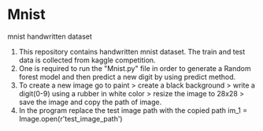 # Mnist
mnist handwritten dataset

1. This repository contains handwritten mnist dataset. The train and test data is collected from kaggle competition.
2. One is required to run the "Mnist.py" file in order to generate a Random forest model and then predict a new digit by using predict method.
3. To create a new image go to paint > create a black background > write a digit(0-9) using a rubber in white color > resize the image to 28x28 > save the image and copy the path of image.
4. In the program replace the test image path with the copied path 
im_1 = Image.open(r'test_image_path') 
